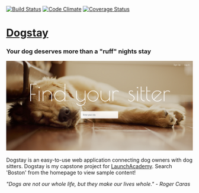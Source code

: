 [![Build Status](https://travis-ci.org/Dodie324/dogstay.svg?branch=master)](https://travis-ci.org/Dodie324/dogstay) [![Code Climate](https://codeclimate.com/github/Dodie324/dogstay.png)](https://codeclimate.com/github/Dodie324/dogstay) [![Coverage Status](https://coveralls.io/repos/Dodie324/la_breakable/badge.png)](https://coveralls.io/r/Dodie324/la_breakable)

# [Dogstay](http://dogstay.herokuapp.com/)
### Your dog deserves more than a "ruff" nights stay

![dogstay homepage](https://raw.githubusercontent.com/Dodie324/dogstay/master/app/assets/images/readme.png)

Dogstay is an easy-to-use web application connecting dog owners with dog sitters. Dogstay is my capstone project for [LaunchAcademy](http://www.launchacademy.com). Search 'Boston' from the homepage to view sample content!

*"Dogs are not our whole life, but they make our lives whole." - Roger Caras*

